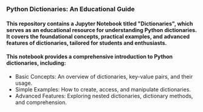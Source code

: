 ### Python Dictionaries: An Educational Guide
#### This repository contains a Jupyter Notebook titled "Dictionaries", which serves as an educational resource for understanding Python dictionaries. It covers the foundational concepts, practical examples, and advanced features of dictionaries, tailored for students and enthusiasts.

#### This notebook provides a comprehensive introduction to Python dictionaries, including:

- Basic Concepts: An overview of dictionaries, key-value pairs, and their usage.
- Simple Examples: How to create, access, and manipulate dictionaries.
- Advanced Features: Exploring nested dictionaries, dictionary methods, and comprehension.
